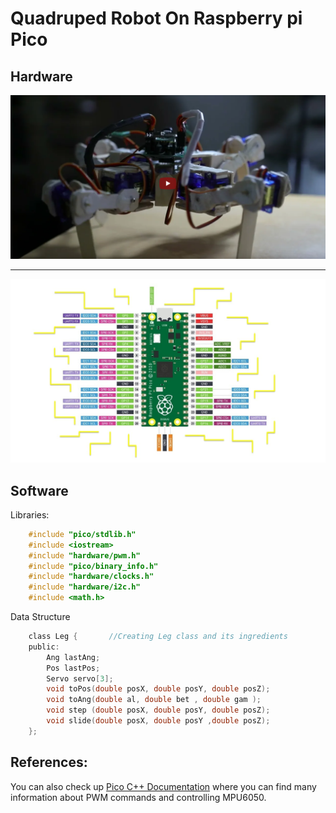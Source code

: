 # Quadruped Robot On Raspberry pi Pico
## Hardware

[![asd](Pictures/Screenshot%20from%202022-03-12%2020-25-41.png)](https://www.youtube.com/watch?v=42VeJgC9H7w)
___




![Pico pinout](Pictures/raspberry-pi-pico-pinout-featured-image.jpg)

## Software
Libraries:
```C
    #include "pico/stdlib.h"
    #include <iostream>
    #include "hardware/pwm.h"
    #include "pico/binary_info.h"
    #include "hardware/clocks.h"
    #include "hardware/i2c.h"
    #include <math.h>
```

Data Structure

```c
    class Leg {       //Creating Leg class and its ingredients
    public:
        Ang lastAng;
        Pos lastPos;
        Servo servo[3];
        void toPos(double posX, double posY, double posZ);
        void toAng(double al, double bet , double gam );
        void step (double posX, double posY, double posZ);
        void slide(double posX, double posY ,double posZ);
    };
```



References:
- 
  
You can also check up [Pico C++ Documentation](https://datasheets.raspberrypi.com/pico/raspberry-pi-pico-c-sdk.pdf) where you can find many information about PWM commands and controlling MPU6050.